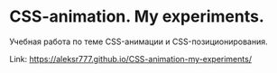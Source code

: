 # CSS-animation. My experiments.

Учебная работа по теме CSS-анимации и CSS-позиционирования.

Link: <https://aleksr777.github.io/CSS-animation-my-experiments/>
